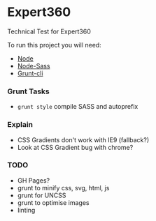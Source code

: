 # Expert360
Technical Test for Expert360

To run this project you will need:
- [Node](http://nodejs.org/)
- [Node-Sass](https://npmjs.org/package/node-sass)
- [Grunt-cli](http://gruntjs.com/)

### Grunt Tasks

- `grunt style` compile SASS and autoprefix

### Explain

- CSS Gradients don't work with IE9 (fallback?)
- Look at CSS Gradient bug with chrome?

### TODO
- GH Pages?
- grunt to minify css, svg, html, js
- grunt for UNCSS
- grunt to optimise images
- linting
